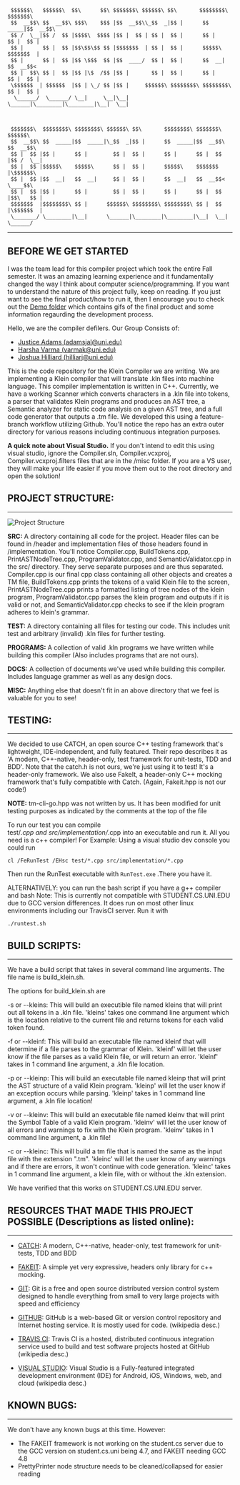      $$$$$$\   $$$$$$\  $$\      $$\ $$$$$$$\ $$$$$$\ $$\       $$$$$$$$\ $$$$$$$\  
     $$  __$$\ $$  __$$\ $$$\    $$$ |$$  __$$\\_$$  _|$$ |      $$  _____|$$  __$$\ 
     $$ /  \__|$$ /  $$ |$$$$\  $$$$ |$$ |  $$ | $$ |  $$ |      $$ |      $$ |  $$ |
     $$ |      $$ |  $$ |$$\$$\$$ $$ |$$$$$$$  | $$ |  $$ |      $$$$$\    $$$$$$$  |
     $$ |      $$ |  $$ |$$ \$$$  $$ |$$  ____/  $$ |  $$ |      $$  __|   $$  __$$< 
     $$ |  $$\ $$ |  $$ |$$ |\$  /$$ |$$ |       $$ |  $$ |      $$ |      $$ |  $$ |
     \$$$$$$  | $$$$$$  |$$ | \_/ $$ |$$ |     $$$$$$\ $$$$$$$$\ $$$$$$$$\ $$ |  $$ |
      \______/  \______/ \__|     \__|\__|     \______|\________|\________|\__|  \__|
                                                                                
                                                                                
                                                                                
     $$$$$$$\  $$$$$$$$\ $$$$$$$$\ $$$$$$\ $$\       $$$$$$$$\ $$$$$$$\   $$$$$$\    
     $$  __$$\ $$  _____|$$  _____|\_$$  _|$$ |      $$  _____|$$  __$$\ $$  __$$\   
     $$ |  $$ |$$ |      $$ |        $$ |  $$ |      $$ |      $$ |  $$ |$$ /  \__|  
     $$ |  $$ |$$$$$\    $$$$$\      $$ |  $$ |      $$$$$\    $$$$$$$  |\$$$$$$\    
     $$ |  $$ |$$  __|   $$  __|     $$ |  $$ |      $$  __|   $$  __$$<  \____$$\   
     $$ |  $$ |$$ |      $$ |        $$ |  $$ |      $$ |      $$ |  $$ |$$\   $$ |  
     $$$$$$$  |$$$$$$$$\ $$ |      $$$$$$\ $$$$$$$$\ $$$$$$$$\ $$ |  $$ |\$$$$$$  |  
     \_______/ \________|\__|      \______|\________|\________|\__|  \__| \______/ 
-----------------------------------------------------------------------------------------

## BEFORE WE GET STARTED
I was the team lead for this compiler project which took the entire Fall semester. 
It was an amazing learning experience and it fundamentally changed the way I think
about computer science/programming. If you want to understand the nature of this
project fully, keep on reading. If you just want to see the final product/how to 
run it, then I encourage you to check out the [Demo folder](/Demo) which contains
gifs of the final product and some information regaurding the development process.


Hello, we are the compiler defilers. Our Group Consists of:
* [Justice Adams (adamsjal@uni.edu)](https://github.com/justiceadamsUNI)
* [Harsha Varma (varmak@uni.edu)](https://github.com/harshavarmak)
* [Joshua Hilliard (hilliarj@uni.edu)](https://github.com/hilliardj)

This is the code repository for the Klein Compiler we are writing. We are 
implementing a Klein compiler that will translate .kln files into machine 
language. This compiler implementation is written in C++. Currently, we have a
working Scanner which converts characters in a .kln file into tokens, a 
parser that validates Klein programs and produces an AST tree, a Semantic 
analyzer for static code analysis on a given AST tree, and a full code
generator that outputs a .tm file. We developed this using a feature-branch 
workflow utilizing  Github.  You'll notice the repo has an extra outer directory
for various reasons including continuous integration purposes.


**A quick note about Visual Studio.** If you don't intend to edit this using 
visual studio, ignore the Compiler.sln, Compiler.vcxproj, 
Compiler.vcxproj.filters files that are in the /misc folder. If you are a VS 
user, they will make your life easier if you move them out to the root 
directory and open the solution!



## PROJECT STRUCTURE:
-----------------------------------------------------------------------------------------
![Project Structure](https://i.imgur.com/gBPuSSq.png)
	
**SRC:** A directory containing all code for the project. Header files can be 
	found in /header and implementation files of those headers found in 
	/implementation. You'll notice Compiler.cpp, BuildTokens.cpp, 
	PrintASTNodeTree.cpp, ProgramValidator.cpp, and SemanticValidator.cpp
	in the src/ directory. They serve separate purposes 
	and are thus separated. Compiler.cpp is our final cpp class containing
	all other objects and creates a TM file, BuildTokens.cpp prints the tokens
	of a valid Klein file to the screen, PrintASTNodeTree.cpp prints a formatted
	listing of tree nodes of the klein program, ProgramValidator.cpp parses the 
	klein program and outputs if it is valid or not, and SemanticValidator.cpp 
	checks to see if the klein program adheres to klein's grammar.
	
**TEST:** A directory containing all files for testing our code. This includes unit test and 
arbitrary (invalid) .kln files for further testing.
	
**PROGRAMS:** A collection of valid .kln programs we have written while building this compiler
(Also includes programs that are not ours).
	
**DOCS:** A collection of documents we've used while building this compiler. Includes language
grammer as well as any design docs.
	
**MISC:** Anything else that doesn't fit in an above directory that we feel is 
valuable for you to see!
	
  
	
## TESTING:
-----------------------------------------------------------------------------------------
We decided to use CATCH, an open source C++ testing framework that's lightweight,
IDE-independent, and fully featured. Their repo describes it as 
'A modern, C++-native, header-only, test framework for unit-tests, TDD and BDD'. Note that
the catch.h is not ours, we're just using it to test! It's a header-only framework.
We also use FakeIt, a header-only C++ mocking framework that's fully compatible with Catch.
(Again, Fakeit.hpp is not our code!)

**NOTE:** tm-cli-go.hpp was not written by us. It has been modified for unit testing purposes
as indicated by the comments at the top of the file

To run our test you can compile  
test/*.cpp and src/implementation/*.cpp into an 
executable and run it. All you need is a c++ compiler! For Example: Using a visual studio
dev console you could run 

`cl /FeRunTest /EHsc test/*.cpp src/implementation/*.cpp`

Then run the RunTest executable with `RunTest.exe` .There you have it.

ALTERNATIVELY: you can run the bash script if you have a g++ compiler and bash
Note: This is currently not compatible with STUDENT.CS.UNI.EDU due to GCC 
version differences. It does run on most other linux environments including our
TravisCI server. Run it with

`./runtest.sh`



## BUILD SCRIPTS:
-----------------------------------------------------------------------------------------
We have a build script that takes in several command line arguments. The 
file name is build_klein.sh. 

The options for build_klein.sh are

-s or --kleins:  This will build an executible file named kleins that will 
print out all tokens in a .kln file.  'kleins' takes one command line argument
which is the location relative to the current file and returns tokens for each
valid token found.

-f or --kleinf:  This will build an executable file named kleinf that will
determine if a file parses to the grammar of Klein.  'kleinf' will let the user
know if the file parses as a valid Klein file, or will return an error. 'kleinf'
takes in 1 command line argument, a .kln file location.

-p or --kleinp: This will build an executable file named kleinp that will
print the AST structure of a valid Klein program.  'kleinp' will let the user
know if an exception occurs while parsing. 'kleinp' takes in 1 command line 
argument, a .kln file location!

-v or --kleinv: This will build an executable file named kleinv that will
print the Symbol Table of a valid Klein program. 'kleinv' will let the user
know of all errors and warnings to fix with the Klein program. 'kleinv' takes 
in 1 command line argument, a .kln file!

-c or --kleinc: This will build a tm file that is named the same as the input file
with the extension ".tm". 'kleinc' will let the user know of any warnings and if
there are errors, it won't continue with code generation. 'kleinc' takes in 
1 command line argument, a klein file, with or without the .kln extension.

We have verified that this works on STUDENT.CS.UNI.EDU server.


## RESOURCES THAT MADE THIS PROJECT POSSIBLE (Descriptions as listed online):
-----------------------------------------------------------------------------------------
- [CATCH](https://github.com/philsquared/Catch): A modern, C++-native, header-only, test framework for unit-tests, TDD and BDD

- [FAKEIT](https://github.com/eranpeer/FakeIt): A simple yet very expressive, headers only library for c++ mocking. 
		
- [GIT](https://git-scm.com/): Git is a free and open source distributed version control system designed to 
		handle everything from small to very large projects with speed and efficiency
		
- [GITHUB](https://github.com/): GitHub is a web-based Git or version control repository and Internet hosting 
		service. It is mostly used for code. (wikipedia desc.)

- [TRAVIS CI](https://travis-ci.com/): Travis CI is a hosted, distributed continuous integration service used to 
		build and test software projects hosted at GitHub (wikipedia desc.)
		
- [VISUAL STUDIO](https://www.visualstudio.com/): Visual Studio is a Fully-featured integrated development 
		environment (IDE)
		for Android, iOS, Windows, web, and cloud (wikipedia desc.)

## KNOWN BUGS:
-----------------------------------------------------------------------------------------
We don't have any known bugs at this time. However:
- The FAKEIT framework is not working on the student.cs server due to the GCC version
	on student.cs.uni being 4.7, and FAKEIT needing GCC 4.8
- PrettyPrinter node structure needs to be cleaned/collapsed for easier
	reading
